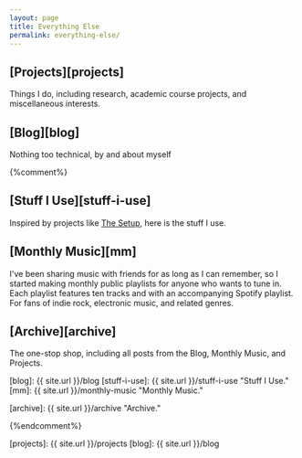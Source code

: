 ```yaml
---
layout: page
title: Everything Else
permalink: everything-else/
---
```


## [Projects][projects]
Things I do, including research, academic course projects, and miscellaneous interests.

## [Blog][blog]
Nothing too technical, by and about myself

{%comment%}
## [Stuff I Use][stuff-i-use]
Inspired by projects like [The Setup][the-setup], here is the stuff I use.

## [Monthly Music][mm]
I've been sharing music with friends for as long as I can remember, so I started making monthly public playlists for anyone who wants to tune in.
Each playlist features ten tracks and with an accompanying Spotify playlist.
For fans of indie rock, electronic music, and related genres.

<!-- # [Photos][photos]
I'm no professional photographer, but sometimes I take pictures.
I shoot with a [Nikon D80][d80], but I always have an iPhone at my side.
You can also find me on [Instagram][insta]. -->

## [Archive][archive]
The one-stop shop, including all posts from the Blog, Monthly Music, and Projects. 

[blog]: {{ site.url }}/blog
[stuff-i-use]: {{ site.url }}/stuff-i-use "Stuff I Use."
[mm]: {{ site.url }}/monthly-music "Monthly Music."
<!-- [photos]: {{ site.url }}/photos "Photos." -->
[archive]: {{ site.url }}/archive "Archive."

[d80]: http://www.nikonusa.com/en/Nikon-Products/Product-Archive/dslr-cameras/D80.html "Nikon D80."
[insta]: https://instagram.com/fredhohman/ "My Instagram Account."
[the-setup]: https://usesthis.com "The Setup."
{%endcomment%}

[projects]: {{ site.url }}/projects
[blog]: {{ site.url }}/blog

